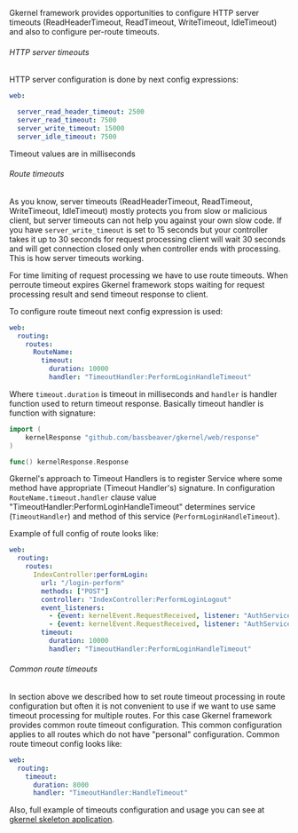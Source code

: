 Gkernel framework provides opportunities to configure HTTP server timeouts (ReadHeaderTimeout, ReadTimeout, WriteTimeout, IdleTimeout)
and also to configure per-route timeouts.

###### HTTP server timeouts

HTTP server configuration is done by next config expressions:
```yaml
web:

  server_read_header_timeout: 2500
  server_read_timeout: 7500
  server_write_timeout: 15000
  server_idle_timeout: 7500
```
Timeout values are in milliseconds


###### Route timeouts

As you know, server timeouts (ReadHeaderTimeout, ReadTimeout, WriteTimeout, IdleTimeout) mostly protects you from slow or malicious client,
but server timeouts can not help you against your own slow code. If you have `server_write_timeout` is set to 15 seconds but your controller
takes it up to 30 seconds for request processing client will wait 30 seconds and will get connection closed only when controller ends with processing.
This is how server timeouts working.

For time limiting of request processing we have to use route timeouts. When perroute timeout expires Gkernel framework stops
waiting for request processing result and send timeout response to client.

To configure route timeout next config expression is used: 
```yaml
web:
  routing:
    routes:
      RouteName:
        timeout:
          duration: 10000
          handler: "TimeoutHandler:PerformLoginHandleTimeout"
```
Where `timeout.duration` is timeout in milliseconds and `handler` is handler function used to return timeout response.
Basically timeout handler is function with signature:
```go
import (
    kernelResponse "github.com/bassbeaver/gkernel/web/response"
)

func() kernelResponse.Response
```
Gkernel's approach to Timeout Handlers is to register Service where some method have appropriate (Timeout Handler's) signature.
In configuration `RouteName.timeout.handler` clause value "TimeoutHandler:PerformLoginHandleTimeout" determines service (`TimeoutHandler`) and method of this service (`PerformLoginHandleTimeout`).

Example of full config of route looks like: 
```yaml
web:
  routing:
    routes:
      IndexController:performLogin:
        url: "/login-perform"
        methods: ["POST"]
        controller: "IndexController:PerformLoginLogout"
        event_listeners:
          - {event: kernelEvent.RequestReceived, listener: "AuthService:RedirectIfAuthenticated", priority: 41}
          - {event: kernelEvent.RequestReceived, listener: "AuthService:AuthenticateByLogPass", priority: 42}
        timeout:
          duration: 10000
          handler: "TimeoutHandler:PerformLoginHandleTimeout"
```

###### Common route timeouts

In section above we described how to set route timeout processing in route configuration but often it is not convenient to use
if we want to use same timeout processing for multiple routes. For this case Gkernel framework provides common route timeout configuration.
This common configuration applies to all routes which do not have "personal" configuration.
Common route timeout config looks like:
```yaml
web:
  routing:
    timeout:
      duration: 8000
      handler: "TimeoutHandler:HandleTimeout"
```

Also, full example of timeouts configuration and usage you can see at [gkernel skeleton application](https://github.com/bassbeaver/gkernel-skeleton).